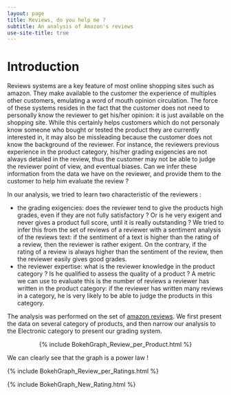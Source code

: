 ```yaml
---
layout: page
title: Reviews, do you help me ?
subtitle: An analysis of Amazon's reviews
use-site-title: true
---
```


# Introduction
Reviews systems are a key feature of most online shopping sites such as amazon. They make available to the customer the experience of multiples other customers, emulating a word of mouth opinion circulation. The force of these systems resides in the fact that the customer does not need to personally know the reviewer to get his/her opinion: it is just available on the shopping site. While this certainly helps customers which do not personaly know someone who bought or tested the product they are currently interested in, it may also be missleading because the customer does not know the background of the reviewer. For instance, the reviewers previous experience in the product category, his/her grading exigencies are not always detailed in the review, thus the customer may not be able to judge the reviewer point of view, and eventual biases. Can we infer these information from the data we have on the reviewer, and provide them to the customer to help him evaluate the review ?

In our analysis, we tried to learn two characteristic of the reviewers :
 - the grading exigencies: does the reviewer tend to give the products high grades, even if they are not fully satisfactory ? Or is he very exigent and never gives a product full score, until it is really outstanding ? We tried to infer this from the set of reviews of a reviewer with a sentiment analysis of the reviews text: if the sentiment of a text is higher than the rating of a review, then the reviewer is rather exigent. On the contrary, if the rating of a review is always higher than the sentiment of the review, then the reviewer easily gives good grades.
 - the reviewer expertise: what is the reviewer knowledge in the product category ? Is he qualified to assess the quality of a product ? A metric we can use to evaluate this is the number of reviews a reviewer has written in the product category: if the reviewer has written many reviews in a category, he is very likely to be able to judge the products in this category.

The analysis was performed on the set of [amazon reviews](http://jmcauley.ucsd.edu/data/amazon/links.html). We first present the data on several category of products, and then narrow our analysis to the Electronic category to present our grading system. 

<p align="center">
 {% include BokehGraph_Review_per_Product.html %}
</p>
We can clearly see that the graph is a power law !

{% include BokehGraph_Review_per_Ratings.html %}

{% include BokehGraph_New_Rating.html %}
